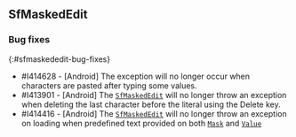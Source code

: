 ## SfMaskedEdit

### Bug fixes
{:#sfmaskededit-bug-fixes}

* \#I414628 - [Android] The exception will no longer occur when characters are pasted after typing some values.
* \#I413901 - [Android] The [`SfMaskedEdit`](https://help.syncfusion.com/cr/xamarin/Syncfusion.XForms.MaskedEdit.SfMaskedEdit.html) will no longer throw an exception when deleting the last character before the literal using the Delete key.
* \#I414416 - [Android] The [`SfMaskedEdit`](https://help.syncfusion.com/cr/xamarin/Syncfusion.XForms.MaskedEdit.SfMaskedEdit.html) will no longer throw an exception on loading when predefined text provided on both [`Mask`](https://help.syncfusion.com/cr/xamarin/Syncfusion.XForms.MaskedEdit.SfMaskedEdit.html#Syncfusion_XForms_MaskedEdit_SfMaskedEdit_Mask) and [`Value`](https://help.syncfusion.com/cr/xamarin/Syncfusion.XForms.MaskedEdit.SfMaskedEdit.html#Syncfusion_XForms_MaskedEdit_SfMaskedEdit_Value)